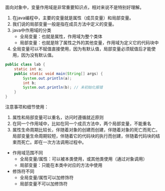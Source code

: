 面向对象中，变量作用域是非常重要知识点，相对来说不是特别好理解。

1. 在java编程中，主要的变量就是属性（成员变量）和局部变量。
2. 我们说的局部变量一般是指在成员方法中定义的变量。
3. java中作用域的分类
   - 全局变量：也就是属性，作用域为整个类体
   - 局部变量：也就是除了属性之外的其他变量，作用域为定义它的代码块中
4. 全局变量可以不赋值直接使用，因为有默认值，局部变量必须赋值后才能使用，因为没有默认值。

```java
public class lab {
    static int a;
    public static void main(String[] args) {
        System.out.println(a);
        int b;
        System.out.println(b); // 未初始化报错
    }
}
```

注意事项和细节使用：

1. 属性和局部变量可以重名，访问时遵循就近原则
2. 在同一个作用域中，比如在同一个成员方法中，两个局部变量，不能重名
3. 属性生命周期比较长，伴随着对象的创建而创建，伴随着对象的死亡而死亡。局部变量生命周期较短，伴随着它的代码块的执行而创建，伴随着代码块的结束而死亡。即在一次方法调用过程中。

- 作用域范围不同
  - 全局变量/属性：可以被本类使用，或其他类使用（通过对象调用）
  - 局部变量：只能在本类中对应的方法中使用
- 修饰符不同
  - 全局变量/属性可以加修饰符
  - 局部变量不可以加修饰符


